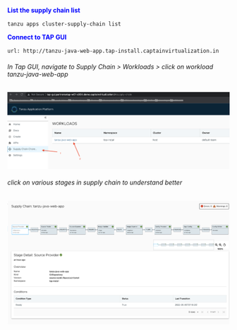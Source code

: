 
<p style="color:blue"><strong> List the supply chain list </strong></p>

```execute
tanzu apps cluster-supply-chain list
```

<p style="color:blue"><strong> Connect to TAP GUI </strong></p>

```dashboard:open-url
url: http://tanzu-java-web-app.tap-install.captainvirtualization.in
```

###### In Tap GUI, navigate to Supply Chain > Workloads > click on workload tanzu-java-web-app

![Local host](images/supply-1.png)

###### click on various stages in supply chain to understand better

![Local host](images/supply-2.png)
